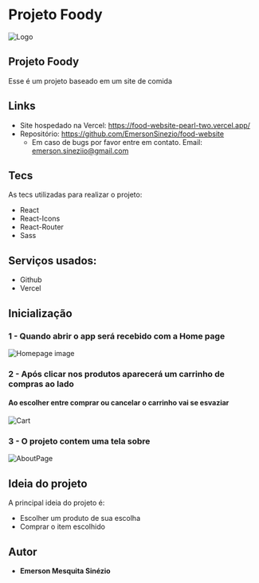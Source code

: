 Projeto Foody
=======
![Logo](https://github.com/EmersonSinezio/foodWebsite/blob/main/public/Readme/FoodyLogo.png)

## Projeto Foody

Esse é um projeto baseado em um site de comida

## Links

- Site hospedado na Vercel: https://food-website-pearl-two.vercel.app/
- Repositório: https://github.com/EmersonSinezio/food-website
  - Em caso de bugs por favor entre em contato. Email: emerson.sineziio@gmail.com

## Tecs

As tecs utilizadas para realizar o projeto:

- React
- React-Icons
- React-Router
- Sass

## Serviços usados:

- Github
- Vercel

## Inicialização

### 1 - Quando abrir o app será recebido com a Home page

![Homepage image](https://github.com/EmersonSinezio/foodWebsite/blob/main/public/Readme/Homepage.png)

### 2 - Após clicar nos produtos aparecerá um carrinho de compras ao lado

#### Ao escolher entre comprar ou cancelar o carrinho vai se esvaziar

![Cart](https://github.com/EmersonSinezio/foodWebsite/blob/main/public/Readme/Cart.png)

### 3 - O projeto contem uma tela sobre

![AboutPage](https://github.com/EmersonSinezio/foodWebsite/blob/main/public/Readme/About.png)

## Ideia do projeto

A principal ideia do projeto é:

- Escolher um produto de sua escolha
- Comprar o item escolhido

## Autor

- **Emerson Mesquita Sinézio**
